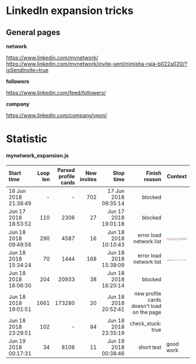 # LinkedIn expansion tricks
## General pages

**network**

https://www.linkedin.com/mynetwork/
https://www.linkedin.com/mynetwork/invite-sent/nimisha-raja-b022a020/?isSendInvite=true

**followers**
 
https://www.linkedin.com/feed/followers/

**company**

https://www.linkedin.com/company/veon/


# Statistic

#### mynetwork_expansion.js
| Start time | Loop len | Parsed profile cards | New invites | Stop time | Finish reason | Context |
| :----- | ------: |  ------: | --------: | -------: | ------: | ----- |
| 16 Jun 2018 21:38:49 |   -    |-       | 702         | 17 Jun 2018 09:35:14 | blocked | 
|Jun 17 2018 18:53:52 | 110 | 2306 | 27 | Jun 17 2018 19:01:18 | blocked |
|Jun 18 2018 09:49:56 | 290 | 4587 | 16 | Jun 18 2018 10:10:43 | error load network list | ![error load network list](statistic/Screen%20Shot%202018-06-18%20at%2010.23.18.png) 
|Jun 18 2018 15:34:24 | 70 | 1444 | 168 | Jun 18 2018 15:39:09 | error load network list | ![error load network list](statistic/Screen%20Shot%202018-06-18%20at%2015.40.15.png)
|Jun 18 2018 16:06:30 | 204 | 20933 | 38 | Jun 18 2018 16:20:14 | blocked |
|Jun 18 2018 19:01:51 | 1661 | 173280 | 20 | Jun 18 2018 20:52:41 | new profile cards doesn't load on the page |
|Jun 18 2018 23:29:51 | 102 | - | 84 | Jun 18 2018 23:35:19 | check_stuck: true |
|Jun 19 2018 00:17:31 | 34 | 8108 | 11 | Jun 19 2018 00:38:46 | short test | good work |

